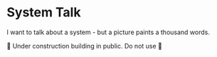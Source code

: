# System Talk

I want to talk about a system - but a picture paints a thousand words. 

🚧 Under construction building in public. Do not use 🚧
